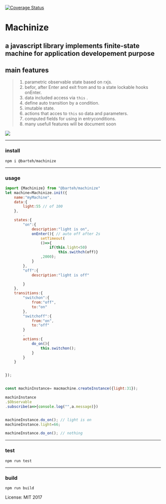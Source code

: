 
[![Coverage Status](https://coveralls.io/repos/github/barteh/machinize/badge.svg?branch=master)](https://coveralls.io/github/barteh/machinize?branch=master)

# Machinize
## a javascript library implements finite-state machine for application developement purpose


## main features
>
>1. parametric observable state based on rxjs.
>2. befor, after Enter and exit from and to a state lockable hooks onEnter.
>3. data included access via `this` .
>4. define  auto transition by a condition.
>5. imutable state.
>6. actions that acces to `this` so data and parameters.
>7. computed fields for using in entryconditions.
>8. many usefull features will be document soon
>


![](https://upload.wikimedia.org/wikipedia/commons/thumb/c/cf/Finite_state_machine_example_with_comments.svg/420px-Finite_state_machine_example_with_comments.svg.png)



---
### install
```
npm i @barteh/machinize
```
---
### usage
```js
import {Machinize} from "@barteh/machinize"
let machine=Machinize.init({
    name:"myMachine",
    data:{
        light:55 // of 100
    },

    states:{
        "on":{
            description:"light is on",
            onEnter(){ // auto off after 2s
                setTimeout(
                ()=>{
                    if(this.light<50)
                        this.swithch(off)}
                ,2000);
            }
        },
        "off":{
            description:"light is off"

        }
    },
    transitions:{
        "switchon":{
            from:"off",
            to:"on"
        },
        "switchoff":{
            from:"on",
            to:"off"
        }
        ,
        actions:{
            do_on(){
                this.switchon();
            }
        }
    }


});


const machinInstance= macmachine.createInstance({light:31});

machinInstance
.$Observable
.subscribe(a=>{console.log("",a.message)})


machineInstance.do_on(); // light is on
machineInstance.light=66; 

machineInstance.do_on(); // nothing

```


---
### test
```
npm run test
``` 
---
### build

```
npm run build
```



License: MIT
2017
